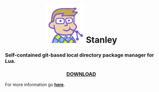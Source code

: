 <center>

# ![logo](./logo.png) Stanley

</center>

### Self-contained git-based local directory package manager for Lua.

<center>

### __[DOWNLOAD](https://github.com/Stanley-lua/Stanley/releases/download/1.1/stanley)__

</center>

For more information go __[here](https://github.com/Stanley-lua/Stanley/)__.
